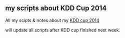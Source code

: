 ## my scripts about KDD Cup 2014
All my scipts & notes about my [KDD cup 2014](https://www.kaggle.com/c/kdd-cup-2014-predicting-excitement-at-donors-choose)

will update all scripts after KDD cup finished next week.
